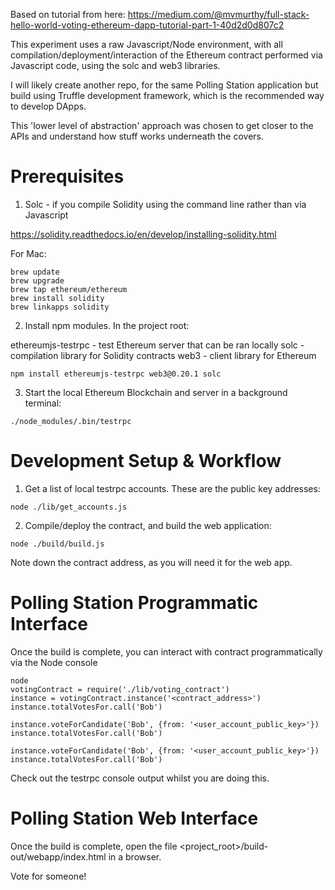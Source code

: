 Based on tutorial from here: https://medium.com/@mvmurthy/full-stack-hello-world-voting-ethereum-dapp-tutorial-part-1-40d2d0d807c2

This experiment uses a raw Javascript/Node environment, with all compilation/deployment/interaction of the Ethereum contract performed via Javascript code, using the solc and web3 libraries. 

I will likely create another repo, for the same Polling Station application but build using Truffle development framework, which is the recommended way to develop DApps. 

This 'lower level of abstraction' approach was chosen to get closer to the APIs and understand how stuff works underneath the covers.

# Prerequisites

1. Solc - if you compile Solidity using the command line rather than via Javascript

https://solidity.readthedocs.io/en/develop/installing-solidity.html

For Mac:

```
brew update
brew upgrade
brew tap ethereum/ethereum
brew install solidity
brew linkapps solidity
```

2. Install npm modules. In the project root:

ethereumjs-testrpc - test Ethereum server that can be ran locally
solc - compilation library for Solidity contracts
web3 - client library for Ethereum

```
npm install ethereumjs-testrpc web3@0.20.1 solc
```

3. Start the local Ethereum Blockchain and server in a background terminal:

```
./node_modules/.bin/testrpc
```

# Development Setup & Workflow

1. Get a list of local testrpc accounts. These are the public key addresses:

```
node ./lib/get_accounts.js
```

2. Compile/deploy the contract, and build the web application:

```
node ./build/build.js
```

Note down the contract address, as you will need it for the web app.

# Polling Station Programmatic Interface

Once the build is complete, you can interact with contract programmatically via the Node console

```
node
votingContract = require('./lib/voting_contract')
instance = votingContract.instance('<contract_address>')
instance.totalVotesFor.call('Bob')

instance.voteForCandidate('Bob', {from: '<user_account_public_key>'})
instance.totalVotesFor.call('Bob')

instance.voteForCandidate('Bob', {from: '<user_account_public_key>'})
instance.totalVotesFor.call('Bob')
```

Check out the testrpc console output whilst you are doing this.

# Polling Station Web Interface

Once the build is complete, open the file <project_root>/build-out/webapp/index.html in a browser.

Vote for someone!
